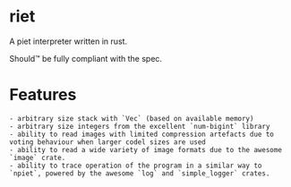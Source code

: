 # riet

A piet interpreter written in rust.

Should™ be fully compliant with the spec.

# Features
    - arbitrary size stack with `Vec` (based on available memory)
    - arbitrary size integers from the excellent `num-bigint` library
    - ability to read images with limited compression artefacts due to voting behaviour when larger codel sizes are used
    - ability to read a wide variety of image formats due to the awesome `image` crate.
    - ability to trace operation of the program in a similar way to `npiet`, powered by the awesome `log` and `simple_logger` crates.
